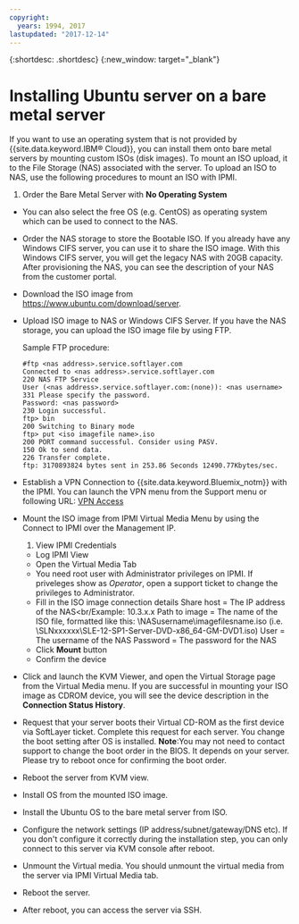 ```yaml
---
copyright:
  years: 1994, 2017
lastupdated: "2017-12-14"
---
```


{:shortdesc: .shortdesc}
{:new_window: target="_blank"}

# Installing Ubuntu server on a bare metal server

If you want to use an operating system that is not provided by {{site.data.keyword.IBM&reg; Cloud}}, you can install them onto bare metal servers by mounting custom ISOs (disk images). To mount an ISO upload, it to the File Storage (NAS) associated with the server. To upload an ISO to NAS, use the following procedures to mount an ISO with IPMI.
1. Order the Bare Metal Server with **No Operating System** 
* You can also select the free OS (e.g. CentOS) as operating system which can be used to connect to the NAS.
* Order the NAS storage to store the Bootable ISO. If you already have any Windows CIFS server, you can use it to share the ISO image. With this Windows CIFS server, you will get the legacy NAS with 20GB capacity. After provisioning the NAS, you can see the description of your NAS from the customer portal.
* Download the ISO image from https://www.ubuntu.com/download/server.
* Upload ISO image to NAS or Windows CIFS Server. If you have the NAS storage, you can upload the ISO image file by using FTP.

  Sample FTP procedure:
  ```
  #ftp <nas address>.service.softlayer.com
  Connected to <nas address>.service.softlayer.com
  220 NAS FTP Service
  User (<nas address>.service.softlayer.com:(none)): <nas username>
  331 Please specify the password.
  Password: <nas password>
  230 Login successful.
  ftp> bin
  200 Switching to Binary mode
  ftp> put <iso imagefile name>.iso
  200 PORT command successful. Consider using PASV.
  150 Ok to send data.
  226 Transfer complete.
  ftp: 3170893824 bytes sent in 253.86 Seconds 12490.77Kbytes/sec.
  ```
  
* Establish a VPN Connection to {{site.data.keyword.Bluemix_notm}} with the IPMI. You can launch the VPN menu from the Support menu or following URL: [VPN Access](http://www.softlayer.com/VPN-Access)
* Mount the ISO image from IPMI Virtual Media Menu by using the Connect to IPMI over the Management IP.
  1. View IPMI Credentials
  * Log IPMI View
  * Open the Virtual Media Tab
  * You need root user with Administrator privileges on IPMI. If priveleges show as *Operator*, open a support ticket to change the privileges to Administrator.
  * Fill in the ISO image connection details
    Share host = The IP address of the NAS<br/Example: 10.3.x.x
    Path to image = The name of the ISO file, formatted like this: \NASusername\imagefilesname.iso (i.e. \SLNxxxxxx\SLE-12-SP1-Server-DVD-x86_64-GM-DVD1.iso)
    User = The username of the NAS
    Password = The password for the NAS
  * Click **Mount** button
  * Confirm the device
* Click and launch the KVM Viewer, and open the Virtual Storage page from the Virtual Media menu. If you are successful in mounting your ISO image as CDROM device, you will see the device description in the **Connection Status History**.
* Request that your server boots their Virtual CD-ROM as the first device via SoftLayer ticket. Complete this request for each server. You change the boot setting after OS is installed. 
  **Note**:You may not need to contact support to change the boot order in the BIOS. It depends on your server. Please try to reboot once for confirming the boot order.
* Reboot the server from KVM view.
* Install OS from the mounted ISO image.
* Install the Ubuntu OS to the bare metal server from ISO.
* Configure the network settings (IP address/subnet/gateway/DNS etc). If you don't configure it correctly during the installation step, you can only connect to this server via KVM console after reboot.

* Unmount the Virtual media. You should unmount the virtual media from the server via IPMI Virtual Media tab.
* Reboot the server.
* After reboot, you can access the server via SSH.
